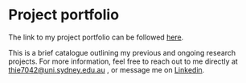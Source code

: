 # Project portfolio
The link to my project portfolio can be followed [here](https://thie7042.github.io/Tommy_Portfolio/).

This is a brief catalogue outlining my previous and ongoing research projects. For more information, feel free to reach out to me directly at thie7042@uni.sydney.edu.au , or message me on [Linkedin](https://www.linkedin.com/in/tommy-hielscher-4a40771b6/).
